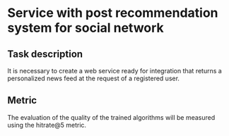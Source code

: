 # Service with post recommendation system for social network

## Task description
It is necessary to create a web service ready for integration that returns a personalized news feed at the request of a registered user.

## Metric
The evaluation of the quality of the trained algorithms will be measured using the hitrate@5 metric.

